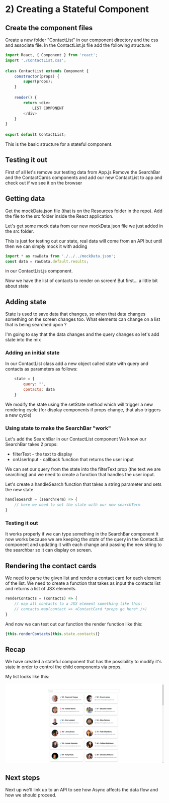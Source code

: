 # 2) Creating a Stateful Component

## Create the component files

Create a new folder "ContactList" in our component directory and the css and associate file.
In the ContactList.js file add the following structure:

```javascript
import React, { Component } from 'react';
import './ContactList.css';

class ContactList extends Component {
    constructor(props) {
        super(props);
    }

    render() {
        return <div>
            LIST COMPONENT
        </div>
    }
}

export default ContactList;
```

This is the basic structure for a stateful component.


## Testing it out
First of all let's remove our testing data from App.js
Remove the SearchBar and the ContactCards components and add our new ContactList to app and check out if we see it on the browser

## Getting data
Get the mockData.json file (that is on the Resources folder in the repo). Add the file to the src folder inside the React application.

Let's get some mock data from our new mockData.json file we just added in the src folder.

This is just for testing out our state, real data will come from an API but until then we can simply mock it with adding 

```javascript
import * as rawData from './../../mockData.json';
const data = rawData.default.results;
```
in our ContactList.js component.

Now we have the list of contacts to render on screen! But first... a little bit about state

## Adding state
State is used to save data that changes, so when that data changes something on the screen changes too. What elements can change on a list that is being searched upon ? 

I'm going to say that the data changes and the query changes so let's add state into the mix

### Adding an initial state
In our ContactList class add a new object called state with query and contacts as parameters as follows: 

```javascript
    state = {
        query: "",
        contacts: data
    }
```

We modify the state using the setState method which will trigger a new rendering cycle (for display components if props change, that also triggers a new cycle)


### Using state to make the SearchBar "work"

Let's add the SearchBar in our ContactList component
We know our SearchBar takes 2 props:
* filterText - the text to display
* onUserInput - callback function that returns the user input

We can set our query from the state into the filterText prop (the text we are searching) and we need to create a function that handles the user input.

Let's create a handleSearch function that takes a string parameter and sets the new state

```javascript
handleSearch = (searchTerm) => {
    // here we need to set the state with our new searchTerm
}
```

### Testing it out
It works properly if we can type something in the SearchBar component
It now works because we are keeping the *state* of the query in the ContactList component and updating it with each change and passing the new string to the searchbar so it can display on screen.

## Rendering the contact cards

We need to parse the given list and render a contact card for each element of the list. We need to create a function that takes as input the contacts list and returns a list of JSX elements.

```javascript
renderContacts = (contacts) => {
    // map all contacts to a JSX element something like this:
    // contacts.map(contact => <ContactCard *props go here* />)
}
```

And now we can test out our function the render function like this:

```javascript
{this.renderContacts(this.state.contacts)}
```

## Recap
We have created a stateful component that has the possibility to modify it's state in order to control the child components via props. 

My list looks like this: 

![Contact List](../Readme_Images/SearchList.png "Contact List")

## Next steps
Next up we'll link up to an API to see how Async affects the data flow and how we should proceed.
